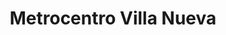 ---
title: "Metrocentro Villa Nueva"
url: /zona-4-de-villa-nueva/metrocentro-villa-nueva/
shop: centro comercial
---
